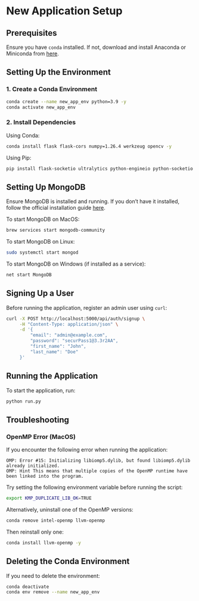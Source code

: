 # New Application Setup

## Prerequisites
Ensure you have `conda` installed. If not, download and install Anaconda or Miniconda from [here](https://docs.conda.io/en/latest/miniconda.html).

## Setting Up the Environment

### 1. Create a Conda Environment
```sh
conda create --name new_app_env python=3.9 -y
conda activate new_app_env
```

### 2. Install Dependencies

Using Conda:
```sh
conda install flask flask-cors numpy=1.26.4 werkzeug opencv -y
```

Using Pip:
```sh
pip install flask-socketio ultralytics python-engineio python-socketio flask-jwt-extended pymongo waitress
```

## Setting Up MongoDB
Ensure MongoDB is installed and running. If you don’t have it installed, follow the official installation guide [here](https://www.mongodb.com/try/download/community).

To start MongoDB on MacOS:
```sh
brew services start mongodb-community
```

To start MongoDB on Linux:
```sh
sudo systemctl start mongod
```

To start MongoDB on Windows (if installed as a service):
```sh
net start MongoDB
```

## Signing Up a User
Before running the application, register an admin user using `curl`:
```sh
curl -X POST http://localhost:5000/api/auth/signup \
     -H "Content-Type: application/json" \
     -d '{
         "email": "admin@example.com",
         "password": "securPass1@3.3r2AA",
         "first_name": "John",
         "last_name": "Doe"
     }'
```

## Running the Application
To start the application, run:
```sh
python run.py
```

## Troubleshooting

### OpenMP Error (MacOS)
If you encounter the following error when running the application:

```
OMP: Error #15: Initializing libiomp5.dylib, but found libiomp5.dylib already initialized.
OMP: Hint This means that multiple copies of the OpenMP runtime have been linked into the program.
```

Try setting the following environment variable before running the script:
```sh
export KMP_DUPLICATE_LIB_OK=TRUE
```
Alternatively, uninstall one of the OpenMP versions:
```sh
conda remove intel-openmp llvm-openmp
```
Then reinstall only one:
```sh
conda install llvm-openmp -y
```

## Deleting the Conda Environment
If you need to delete the environment:
```sh
conda deactivate
conda env remove --name new_app_env
```